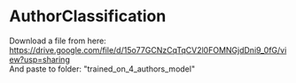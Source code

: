# AuthorClassification
Download a file from here:
https://drive.google.com/file/d/15o77GCNzCqTqCV2l0FOMNGjdDni9_0fG/view?usp=sharing <br>
And paste to folder: "trained_on_4_authors_model"
